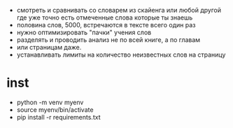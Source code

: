 - смотреть и сравнивать со словарем из скайенга или любой другой где уже точно есть отмеченные слова которые ты знаешь
- половина слов, 5000, встречаются в тексте всего один раз
- нужно оптимизировать "пачки" учения слов
- разделять и проводить анализ не по всей книге, а по главам
- или страницам даже.
- устанавливать лимиты на количество неизвестных слов на страницу

# inst

- python -m venv myenv  
- source myenv/bin/activate 
- pip install -r requirements.txt
